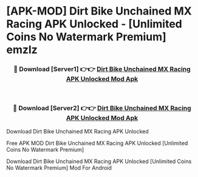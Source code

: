 # [APK-MOD] Dirt Bike Unchained  MX Racing APK Unlocked - [Unlimited Coins No Watermark Premium] emzlz



<div align="center">
<h3>🔴 Download [Server1] 👉👉 <a href="https://momento.my/?title=Dirt_Bike_Unchained__MX_Racing_APK_Unlocked">Dirt Bike Unchained  MX Racing APK Unlocked Mod Apk</a></h3><br>

<h3>🔴 Download [Server2] 👉👉 <a href="https://momento.my/?title=Dirt_Bike_Unchained__MX_Racing_APK_Unlocked">Dirt Bike Unchained  MX Racing APK Unlocked Mod Apk</a></h3>
</div>



Download Dirt Bike Unchained  MX Racing APK Unlocked 

Free APK MOD Dirt Bike Unchained  MX Racing APK Unlocked [Unlimited Coins No Watermark Premium]

Download Dirt Bike Unchained  MX Racing APK Unlocked [Unlimited Coins No Watermark Premium] Mod For Android
